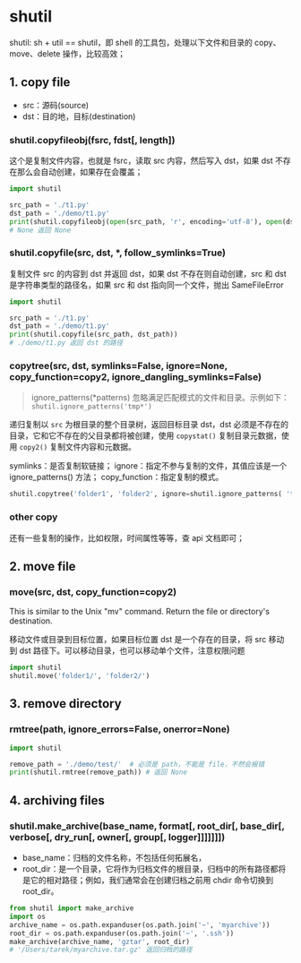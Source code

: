 # shutil

shutil: sh + util == shutil，即 shell 的工具包，处理以下文件和目录的 copy、move、delete 操作，比较高效；

## 1. copy file

- src：源码(source)
- dst：目的地，目标(destination)

### shutil.copyfileobj(fsrc, fdst[, length])

这个是复制文件内容，也就是 fsrc，读取 src 内容，然后写入 dst，如果 dst 不存在那么会自动创建，如果存在会覆盖；

```python
import shutil

src_path = './t1.py'
dst_path = './demo/t1.py'
print(shutil.copyfileobj(open(src_path, 'r', encoding='utf-8'), open(dst_path, 'w', encoding='utf-8')))
# None 返回 None
```

### shutil.copyfile(src, dst, *, follow_symlinks=True)

复制文件 src 的内容到 dst 并返回 dst，如果 dst 不存在则自动创建，src 和 dst 是字符串类型的路径名，如果 src 和 dst 指向同一个文件，抛出 SameFileError

```python
import shutil

src_path = './t1.py'
dst_path = './demo/t1.py'
print(shutil.copyfile(src_path, dst_path))
# ./demo/t1.py 返回 dst 的路径
```

### copytree(src, dst, symlinks=False, ignore=None, copy_function=copy2, ignore_dangling_symlinks=False)

> ignore_patterns(*patterns)
忽略满足匹配模式的文件和目录。示例如下：
`shutil.ignore_patterns('tmp*')`

递归复制以 `src` 为根目录的整个目录树，返回目标目录 dst，dst 必须是不存在的目录，它和它不存在的父目录都将被创建，使用 `copystat()` 复制目录元数据，使用 `copy2()` 复制文件内容和元数据。

symlinks：是否复制软链接；
ignore：指定不参与复制的文件，其值应该是一个 ignore_patterns() 方法；
copy_function：指定复制的模式。

```python
shutil.copytree('folder1', 'folder2', ignore=shutil.ignore_patterns( 'tmp*'))
```

### other copy

还有一些复制的操作，比如权限，时间属性等等，查 api 文档即可；

## 2. move file

### move(src, dst, copy_function=copy2)

This is similar to the Unix "mv" command. Return the file or directory's destination.

移动文件或目录到目标位置，如果目标位置 dst 是一个存在的目录，将 src 移动到 dst 路径下。可以移动目录，也可以移动单个文件，注意权限问题

```python
import shutil
shutil.move('folder1/', 'folder2/')
```

## 3. remove directory

### rmtree(path, ignore_errors=False, onerror=None)

```python
import shutil

remove_path = './demo/test/'  # 必须是 path，不能是 file，不然会报错
print(shutil.rmtree(remove_path)) # 返回 None
```

## 4. archiving files

### shutil.make_archive(base_name, format[, root_dir[, base_dir[, verbose[, dry_run[, owner[, group[, logger]]]]]]])

- base_name：归档的文件名称，不包括任何拓展名，
- root_dir：是一个目录，它将作为归档文件的根目录，归档中的所有路径都将是它的相对路径；例如，我们通常会在创建归档之前用 chdir 命令切换到 root_dir。

```python
from shutil import make_archive
import os
archive_name = os.path.expanduser(os.path.join('~', 'myarchive'))
root_dir = os.path.expanduser(os.path.join('~', '.ssh'))
make_archive(archive_name, 'gztar', root_dir)
# '/Users/tarek/myarchive.tar.gz' 返回归档的路径
```
